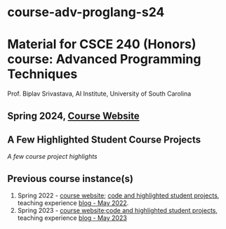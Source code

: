 # course-adv-proglang-s24

# Material for CSCE 240 (Honors) course: Advanced Programming Techniques


Prof. Biplav Srivastava, AI Institute, University of South Carolina

Spring 2024, [**Course Website**](https://sites.google.com/site/biplavsrivastava/teaching/prog-csce-240-spring-2024-advanced-programming-techniques)
---

## A Few Highlighted Student Course Projects
_A few course project highlights_

## Previous course instance(s)
1. Spring 2022 - [course website](https://sites.google.com/site/biplavsrivastava/teaching/csce-240-advanced-programming-techniques/csce-240-spring-2022-advanced-programming-techniques); [code and highlighted student projects](https://github.com/biplav-s/course-adv-proglang), teaching experience [blog - May 2022](https://www.linkedin.com/pulse/back-c-teaching-undergraduate-programming-course-after-srivastava/).
2. Spring 2023 - [course website](https://github.com/biplav-s/course-adv-proglang-s23);[code and highlighted student projects](https://github.com/biplav-s/course-adv-proglang-s23), teaching experience [blog - May 2023](https://www.linkedin.com/pulse/c-chatgpt-age-teaching-undergraduate-programming-after-srivastava/) 

